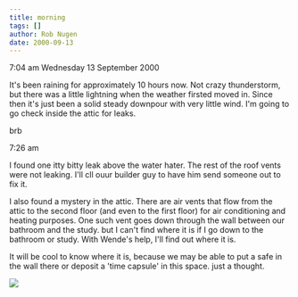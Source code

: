 ```yaml
---
title: morning
tags: []
author: Rob Nugen
date: 2000-09-13
---
```


<p class=date>7:04 am Wednesday 13 September 2000

<p>It's been raining for approximately 10 hours now.  Not crazy
thunderstorm, but there was a little lightning when the weather firsted
moved in.  Since then it's just been a solid steady downpour with very
little wind.  I'm going to go check inside the attic for leaks.

<p>brb

<p class=date>7:26 am

<p>I found one itty bitty leak above the water hater.  The rest of the roof
vents were not leaking.  I'll cll ouur builder guy to have him send someone
out to fix it.

<p>I also found a mystery in the attic.  There are air vents that flow from
the attic to the second floor (and even to the first floor) for air
conditioning and heating purposes.  One such vent goes down through the wall
between our bathroom and the study.  but I can't find where it is if I go
down to the bathroom or study.  With Wende's help, I'll find out where it
is.

<p>It will be cool to know where it is, because we may be able to put a safe
in the wall there or deposit a 'time capsule' in this space.  just a
thought.


<p><img src="/images/rob/wL-ROB.gif">

